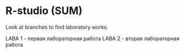 # R-studio (SUM)
Look at branches to find laboratory works.

LABA 1 - первая лабораторная работа
LABA 2 - вторая лабораторная работа
